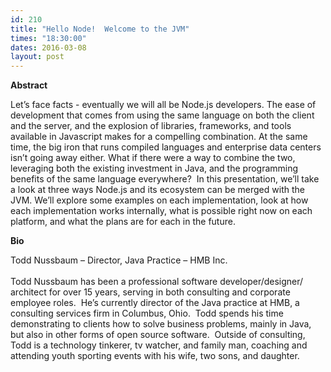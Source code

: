 ```yaml
---
id: 210
title: "Hello Node!  Welcome to the JVM"
times: "18:30:00"
dates: 2016-03-08
layout: post
---
```

 **Abstract**

Let’s face facts - eventually we will all be Node.js developers. The ease of development that comes from using the same language on both the client and the server, and the explosion of libraries, frameworks, and tools available in Javascript makes for a compelling combination. At the same time, the big iron that runs compiled languages and enterprise data centers isn’t going away either. What if there were a way to combine the two, leveraging both the existing investment in Java, and the programming benefits of the same language everywhere?&nbsp; In this presentation, we’ll take a look at three ways Node.js and its ecosystem can be merged with the JVM. We’ll explore some examples on each implementation, look at how each implementation works internally, what is possible right now on each platform, and what the plans are for each in the future.  

**Bio**

Todd Nussbaum – Director, Java Practice – HMB Inc.  
&nbsp;  
Todd Nussbaum has been a professional software developer/designer/ architect for over 15 years, serving in both consulting and corporate employee roles.&nbsp; He’s currently director of the Java practice at HMB, a consulting services firm in Columbus, Ohio.&nbsp; Todd spends his time demonstrating to clients how to solve business problems, mainly in Java, but also in other forms of open source software.&nbsp; Outside of consulting, Todd is a technology tinkerer, tv watcher, and family man, coaching and attending youth sporting events with his wife, two sons, and daughter.


